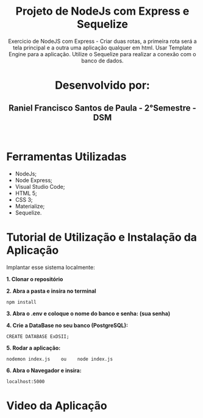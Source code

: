 <h1 align = "center" >Projeto de NodeJs com Express e Sequelize</h1>

<p align="center">Exercicio de NodeJS com Express - Criar duas rotas, a primeira rota será a tela principal e a outra uma aplicação qualquer em html. Usar Template Engine para a aplicação. Utilize o Sequelize para realizar a conexão com o banco de dados.</p>

<h1 align="center">Desenvolvido por:</h1>

<h2 align="center">Raniel Francisco Santos de Paula - 2°Semestre - DSM</h2>
<br>


<h1> Ferramentas Utilizadas </h1>

* NodeJs;
* Node Express;
* Visual Studio Code;
* HTML 5;
* CSS 3;
* Materialize;
* Sequelize.


<h1> Tutorial de Utilização e Instalação da Aplicação </h1>


Implantar esse sistema localmente:


<strong> 1. Clonar o repositório </strong>

<strong> 2. Abra a pasta e insira no terminal</strong> 

```console
npm install
```

<strong> 3. Abra o .env e coloque o nome do banco e senha: (sua senha) </strong>


<strong> 4. Crie a DataBase no seu banco (PostgreSQL):</strong>

```console
CREATE DATABASE ExDSII;
```

<strong> 5. Rodar a aplicação:</strong>

```console
nodemon index.js    ou    node index.js
```
<strong> 6. Abra o Navegador e insira:</strong>
```console
localhost:5000
```
<h1> Video da Aplicação </h1>
    

    
